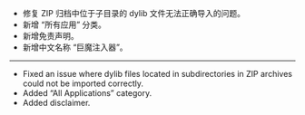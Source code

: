 - 修复 ZIP 归档中位于子目录的 dylib 文件无法正确导入的问题。
- 新增 “所有应用” 分类。
- 新增免责声明。
- 新增中文名称 “巨魔注入器”。

------

- Fixed an issue where dylib files located in subdirectories in ZIP archives could not be imported correctly.
- Added “All Applications” category.
- Added disclaimer.
